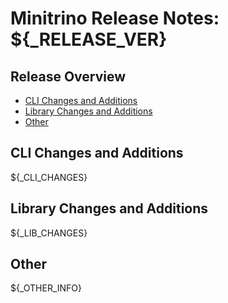 # Minitrino Release Notes: ${_RELEASE_VER}

## Release Overview
- [CLI Changes and Additions](#cli-changes-and-additions)
- [Library Changes and Additions](#library-changes-and-additions)
- [Other](#other)

## CLI Changes and Additions
${_CLI_CHANGES}

## Library Changes and Additions
${_LIB_CHANGES}

## Other
${_OTHER_INFO}
